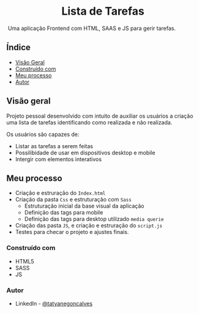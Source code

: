 <h1 align="center">Lista de Tarefas</h1>

<img scr="img/preview.png">
Uma aplicação Frontend com HTML, SAAS e JS para gerir tarefas.

## Índice
- [Visão Geral](#visão-geral)
- [Construído com](#construído-com)
- [Meu processo](#meu-processo)
- [Autor](#autor)

## Visão geral
Projeto pessoal desenvolvido com intuito de auxiliar os usuários a criação uma lista de tarefas identificando como realizada e não realizada.

Os usuários são capazes de:
- Listar as tarefas a serem feitas
- Possilibidade de usar em dispositivos desktop e mobile
- Intergir com elementos interativos 

## Meu processo
- Criação e estruração do `Index.html` 
- Criação da pasta `Css` e estruturação com `Sass`
    - Estruturação inicial da base visual da aplicação
    - Definição das tags para mobile
    - Definição das tags para desktop utilizado `media querie`
- Criação das pasta `JS`, e criação e estruração do `script.js`
- Testes para checar o projeto e ajustes finais.

### Construído com 
- HTML5
- SASS
- JS

### Autor
- LinkedIn - [@tatyanegoncalves](https://www.linkedin.com/in/tatyanegoncalves/)
